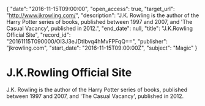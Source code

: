 {
  "date": "2016-11-15T09:00:00", 
  "open_access": true, 
  "target_url": "http://www.jkrowling.com/", 
  "description": "J.K. Rowling is the author of the Harry Potter series of books, published between 1997 and 2007, and 'The Casual Vacancy', published in 2012.", 
  "end_date": null, 
  "title": "J.K.Rowling Official Site", 
  "record_id": "20161115T090000/OI3J3eJDtIbvq4hMvFPFqQ==", 
  "publisher": "jkrowling.com", 
  "start_date": "2016-11-15T09:00:00Z", 
  "subject": "Magic"
}

# J.K.Rowling Official Site

J.K. Rowling is the author of the Harry Potter series of books, published between 1997 and 2007, and 'The Casual Vacancy', published in 2012.